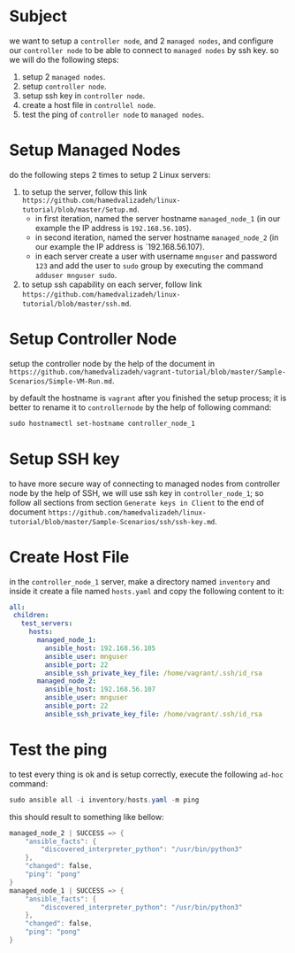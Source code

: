 # Subject

we want to setup a `controller node`, and 2 `managed nodes`, and configure our `controller node` to be able to connect to `managed nodes` by ssh key. so we will do the following steps:

1. setup 2 `managed nodes`.
2. setup `controller node`.
3. setup ssh key in `controller node`.
4. create a host file in `controllel node`.
5. test the ping of `controller node` to `managed nodes`.



# Setup Managed Nodes

do the following steps 2 times to setup 2 Linux servers:

1. to setup the server, follow this link `https://github.com/hamedvalizadeh/linux-tutorial/blob/master/Setup.md`.
   - in first iteration, named the server hostname `managed_node_1` (in our example the IP address is `192.168.56.105`).
   - in second iteration, named the server hostname `managed_node_2` (in our example the IP address is `192.168.56.107).
   - in each server create a user with username `mnguser` and password `123` and add the user to `sudo` group by executing the command `adduser mnguser sudo`.
2. to setup ssh capability on each server, follow link `https://github.com/hamedvalizadeh/linux-tutorial/blob/master/ssh.md`. 



# Setup Controller Node

setup the controller node by the help of the document in `https://github.com/hamedvalizadeh/vagrant-tutorial/blob/master/Sample-Scenarios/Simple-VM-Run.md`.

by default the hostname is `vagrant` after you finished the setup process; it is better to rename it to `controllernode` by the help of following command: 

```powershell
sudo hostnamectl set-hostname controller_node_1
```



# Setup SSH key

to have more secure way of connecting to managed nodes from controller node by the help of SSH, we will use ssh key in `controller_node_1`; so follow all sections from section `Generate keys in Client` to the end of document `https://github.com/hamedvalizadeh/linux-tutorial/blob/master/Sample-Scenarios/ssh/ssh-key.md`.



# Create Host File

in the `controller_node_1` server, make a directory named `inventory` and inside it create a file named `hosts.yaml` and copy the following content to it:

```yaml
all:
 children:
   test_servers:
     hosts:
       managed_node_1:
         ansible_host: 192.168.56.105
         ansible_user: mnguser
         ansible_port: 22
         ansible_ssh_private_key_file: /home/vagrant/.ssh/id_rsa
       managed_node_2:
         ansible_host: 192.168.56.107
         ansible_user: mnguser
         ansible_port: 22
         ansible_ssh_private_key_file: /home/vagrant/.ssh/id_rsa
```



# Test the ping

to test every thing is ok and is setup correctly, execute the following `ad-hoc` command:

```powershell
sudo ansible all -i inventory/hosts.yaml -m ping
```



this should result to something like bellow:

```powershell
managed_node_2 | SUCCESS => {
    "ansible_facts": {
        "discovered_interpreter_python": "/usr/bin/python3"
    },
    "changed": false,
    "ping": "pong"
}
managed_node_1 | SUCCESS => {
    "ansible_facts": {
        "discovered_interpreter_python": "/usr/bin/python3"
    },
    "changed": false,
    "ping": "pong"
}
```



